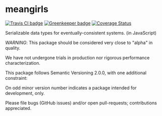 meangirls
=========

[![Travis CI badge](https://api.travis-ci.org/hagemt/node-meangirls.svg?branch=master)](https://travis-ci.org/hagemt/node-meangirls)
[![Greenkeeper badge](https://badges.greenkeeper.io/hagemt/node-meangirls.svg)](https://account.greenkeeper.io/account/hagemt)
[![Coverage Status](https://coveralls.io/repos/github/hagemt/node-meangirls/badge.svg?branch=master)](https://coveralls.io/github/hagemt/node-meangirls?branch=master)

Serializable data types for eventually-consistent systems. (in JavaScript)

*WARNING*: This package should be considered very close to "alpha" in quality.

We have not undergone trials in production nor rigorous performance characterization.

This package follows Semantic Versioning 2.0.0, with one additional constraint:

On odd minor version number indicates a package intended for development, only.

Please file bugs (GitHub issues) and/or open pull-requests; contributions appreciated.
